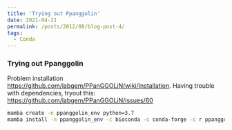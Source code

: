 ```yaml
---
title: 'Trying out Ppanggolin'
date: 2021-04-21
permalink: /posts/2012/08/blog-post-4/
tags:
  - Conda
---
```


### Trying out Ppanggolin
Problem installation https://github.com/labgem/PPanGGOLiN/wiki/Installation. Having trouble with dependencies, tryout this:
https://github.com/labgem/PPanGGOLiN/issues/60

```sh
mamba create -n ppanggolin_env python=3.7
mamba install -n ppanggolin_env -c bioconda -c conda-forge -c r ppanggolin=1.1.136
```
